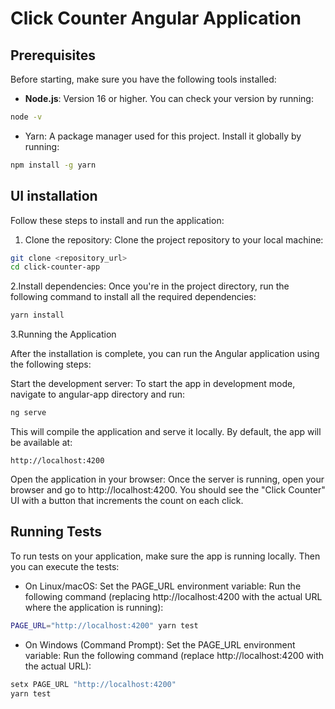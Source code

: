 # Click Counter Angular Application

## Prerequisites

Before starting, make sure you have the following tools installed:

- **Node.js**: Version 16 or higher. You can check your version by running:
```bash
node -v
 ```

- Yarn: A package manager used for this project. Install it globally by running:
```bash
npm install -g yarn
```

## UI installation

Follow these steps to install and run the application:

1. Clone the repository: Clone the project repository to your local machine:
```bash
git clone <repository_url>
cd click-counter-app
```

2.Install dependencies: Once you're in the project directory, run the following command to install all the required dependencies:
```bash
yarn install
```

3.Running the Application

After the installation is complete, you can run the Angular application using the following steps:

Start the development server: To start the app in development mode, navigate to angular-app directory and run:
```bash
ng serve
```

This will compile the application and serve it locally. By default, the app will be available at:
```
http://localhost:4200
```

Open the application in your browser: Once the server is running, open your browser and go to http://localhost:4200. 
You should see the "Click Counter" UI with a button that increments the count on each click.

## Running Tests
To run tests on your application, make sure the app is running locally. Then you can execute the tests:

- On Linux/macOS:
Set the PAGE_URL environment variable: Run the following command (replacing http://localhost:4200 with the actual URL where the application is running):
```bash
PAGE_URL="http://localhost:4200" yarn test
```

- On Windows (Command Prompt):
Set the PAGE_URL environment variable: Run the following command (replace http://localhost:4200 with the actual URL):
```cmd
setx PAGE_URL "http://localhost:4200"
yarn test
```
